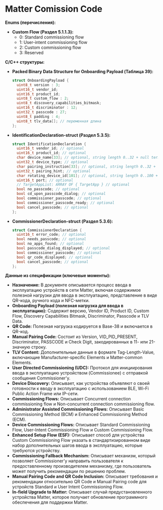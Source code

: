 # Matter Comission Code

**Enums (перечисления):**

* **Custom Flow (Раздел 5.1.1.3):**
  * 0: Standard commissioning flow
  * 1: User-intent commissioning flow
  * 2: Custom commissioning flow
  * 3: Reserved

**C/C++ структуры:**

* **Packed Binary Data Structure for Onboarding Payload (Таблица 39):**

    ```c
    struct OnboardingPayload {
      uint8_t version : 3;
      uint16_t vendor_id;
      uint16_t product_id;
      uint8_t custom_flow : 2;
      uint8_t discovery_capabilities_bitmask;
      uint16_t discriminator : 12;
      uint32_t passcode : 27;
      uint8_t padding : 4;
      uint8_t tlv_data[]; // переменная длина
    };
    ```

* **IdentificationDeclaration-struct (Раздел 5.3.5):**

    ```c
    struct IdentificationDeclaration {
      uint16_t vendor_id; // optional
      uint16_t product_id; // optional
      char device_name[33]; // optional, string length 0..32 + null terminator
      uint32_t device_type; // optional
      char pairing_instruction[33]; // optional, string length 0..32 + null terminator
      uint32_t pairing_hint; // optional
      char rotating_device_id[101]; // optional, string length 0..100 + null terminator
      uint16_t port; // optional
      // TargetAppList: ARRAY OF { TargetApp } // optional
      bool no_passcode; // optional
      bool cd_upon_passcode_dialog; // optional
      bool commissioner_passcode; // optional
      bool commissioner_passcode_ready; // optional
      bool cancel_passcode; // optional
    };
    ```

* **CommissionerDeclaration-struct (Раздел 5.3.6):**

    ```c
    struct CommissionerDeclaration {
      uint16_t error_code; // optional
      bool needs_passcode; // optional
      bool no_apps_found; // optional
      bool passcode_dialog_displayed; // optional
      bool commissioner_passcode; // optional
      bool qr_code_displayed; // optional
      bool cancel_passcode; // optional
    };
    ```

**Данные из спецификации (ключевые моменты):**

* **Назначение:** В документе описывается процесс ввода в эксплуатацию устройств в сети Matter, включая содержимое полезной нагрузки для ввода в эксплуатацию, представление в виде QR-кода, ручного кода и NFC-метки.
* **Onboarding Payload (полезная нагрузка для ввода в эксплуатацию):** Содержит версию, Vendor ID, Product ID, Custom Flow, Discovery Capabilities Bitmask, Discriminator, Passcode и TLV Data.
* **QR Code:** Полезная нагрузка кодируется в Base-38 и включается в QR-код.
* **Manual Pairing Code:** Состоит из Version, VID\_PID\_PRESENT, Discriminator, PASSCODE и Check Digit, закодированных в 11- или 21-значную строку.
* **TLV Content:** Дополнительные данные в формате Tag-Length-Value, включающие Manufacturer-specific Elements и Matter-common Elements.
* **User Directed Commissioning (UDC):** Протокол для инициирования ввода в эксплуатацию устройством (Commissionee) с отправкой сообщения Commissioner'у.
* **Device Discovery:** Описывает, как устройства объявляют о своей готовности к вводу в эксплуатацию с использованием BLE, Wi-Fi Public Action Frame или IP-сети.
* **Commissioning Flows:** Описывает Concurrent connection commissioning flow и Non-concurrent connection commissioning flow.
* **Administrator Assisted Commissioning Flows:** Описывает Basic Commissioning Method (BCM) и Enhanced Commissioning Method (ECM).
* **Device Commissioning Flows:** Описывает Standard Commissioning Flow, User-Intent Commissioning Flow и Custom Commissioning Flow.
* **Enhanced Setup Flow (ESF):** Описывает способ для устройства Custom Commissioning Flow указать в стандартизированном виде набор дополнительных шагов ввода в эксплуатацию, которые требуются устройству.
* **Commissioning Fallback Mechanism:** Описывает механизм, который позволяет Commissioner'у направить пользователя к предоставленному производителем механизму, где пользователь может получить рекомендации по решению проблем.
* **Manual Pairing Code and QR Code Inclusion:** Описывает требования и рекомендации относительно QR Code и Manual Pairing code для устройств Standard и User Intent Commissioning Flow.
* **In-field Upgrade to Matter:** Описывает случай предустановленного устройства Matter, которое получает обновление программного обеспечения для поддержки Matter.
